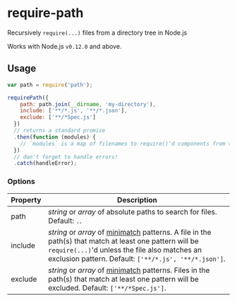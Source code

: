 # require-path
Recursively `require(...)` files from a directory tree in Node.js

Works with Node.js `v0.12.0` and above.

## Usage

```js
var path = require('path');

requirePath({
    path: path.join(__dirname, 'my-directory'),
    include: ['**/*.js', '**/*.json'],
    exclude: ['**/*Spec.js']
  })
  // returns a standard promise
  .then(function (modules) {
    // `modules` is a map of filenames to require()'d components from those files
  })
  // don't forget to handle errors!
  .catch(handleError);
```

### Options

| Property | Description |
| -------- | ----------- |
| path     | _string_ or _array_ of absolute paths to search for files. Default: `.`. |
| include  | _string_ or _array_ of [minimatch](https://github.com/isaacs/minimatch) patterns. A file in the path(s) that match at least one pattern will be `require(...)`'d unless the file also matches an exclusion pattern. Default: `['**/*.js', '**/*.json']`.|
| exclude  | _string_ or _array_ of [minimatch](https://github.com/isaacs/minimatch) patterns. Files in the path(s) that match at least one pattern will be excluded. Default: `['**/*Spec.js']`. |
